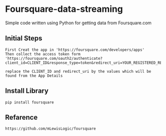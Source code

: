 # Foursquare-data-streaming
Simple code written using Python for getting data from Foursquare.com

## Initial Steps

	First Creat the app in 'https://foursquare.com/developers/apps'
	Then collect the access token form
	'https://foursquare.com/oauth2/authenticate?client_id=CLIENT_ID&response_type=token&redirect_uri=YOUR_REGISTERED_REDIRECT_URI'

	replace the CLIENT_ID and redirect_uri by the values which will be found from the App Details

## Install Library

    pip install foursquare

## Refarence

	https://github.com/mLewisLogic/foursquare
